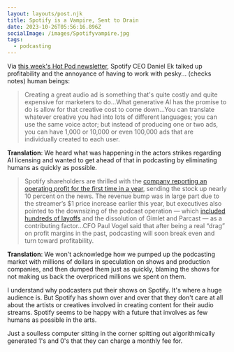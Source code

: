 ```yaml
---
layout: layouts/post.njk
title: Spotify is a Vampire, Sent to Drain
date: 2023-10-26T05:56:16.896Z
socialImage: /images/Spotifyvampire.jpg
tags:
  - podcasting
---
```


Via [this week's Hot Pod newsletter](https://link.theverge.com/view/64760920dd097744812791d1jq5m3.7ja/72536732),  Spotify CEO Daniel Ek talked up profitability and the annoyance of having to work with pesky... (checks notes) human beings:

> Creating a great audio ad is something that's quite costly and quite expensive for marketers to do...What generative AI has the promise to do is allow for that creative cost to come down...You can translate whatever creative you had into lots of different languages; you can use the same voice actor; but instead of producing one or two ads, you can have 1,000 or 10,000 or even 100,000 ads that are individually created to each user.

**Translation**: We heard what was happening in the actors strikes regarding AI licensing and wanted to get ahead of that in podcasting by eliminating humans as quickly as possible.

> Spotify shareholders are thrilled with the [company reporting an operating profit for the first time in a year](https://www.theverge.com/2023/10/24/23928667/spotify-q3-2023-earnings-report-subscriber-growth-price-rises), sending the stock up nearly 10 percent on the news. The revenue bump was in large part due to the streamer’s $1 price increase earlier this year, but executives also pointed to the downsizing of the podcast operation — which [included hundreds of layoffs](https://www.theverge.com/2023/6/6/23751648/spotify-gimlet-merge-parcast-creators-strategy) and the dissolution of Gimlet and Parcast — as a contributing factor...CFO Paul Vogel said that after being a real “drag” on profit margins in the past, podcasting will soon break even and turn toward profitability.

**Translation**: We won't acknowledge how we pumped up the podcasting market with millions of dollars in speculation on shows and production companies, and then dumped them just as quickly, blaming the shows for not making us back the overpriced millions we spent on them.

I understand why podcasters put their shows on Spotify. It's where a huge audience is. But Spotify has shown over and over that they don't care at all about the artists or creatives involved in creating content for their audio streams. Spotify seems to be happy with a future that involves as few humans as possible in the arts.

Just a soulless computer sitting in the corner spitting out algorithmically generated 1's and 0's that they can charge a monthly fee for.